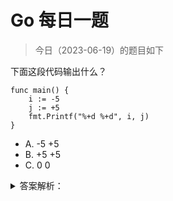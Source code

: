 # Go 每日一题

> 今日（2023-06-19）的题目如下

下面这段代码输出什么？

```golang
func main() {  
    i := -5
    j := +5
    fmt.Printf("%+d %+d", i, j)
}
```

- A. -5 +5
- B. +5 +5
- C. 0 0

<details>
<summary>答案解析：</summary>
<div>

参考答案及解析：A。

%d表示输出十进制数字，+表示输出数值的符号。这里不表示取反。

</div>
</details>
